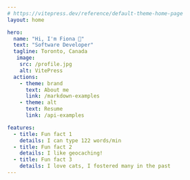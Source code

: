 ```yaml
---
# https://vitepress.dev/reference/default-theme-home-page
layout: home

hero:
  name: "Hi, I'm Fiona 👋"
  text: "Software Developer"
  tagline: Toronto, Canada
   image:
    src: /profile.jpg
    alt: VitePress
  actions:
    - theme: brand
      text: About me
      link: /markdown-examples
    - theme: alt
      text: Resume
      link: /api-examples

features:
  - title: Fun fact 1
    details: I can type 122 words/min
  - title: Fun fact 2 
    details: I like geocaching!
  - title: Fun fact 3
    details: I love cats, I fostered many in the past
---
```


